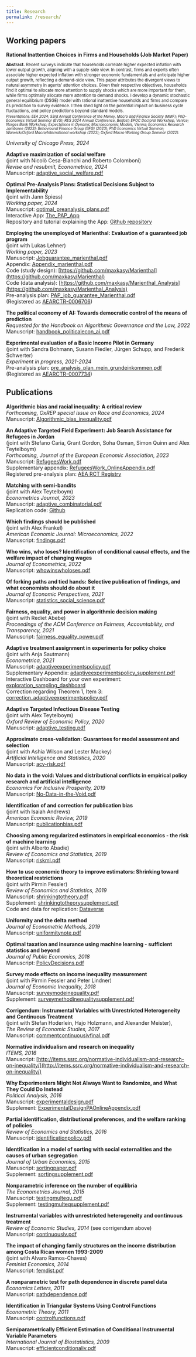 ```yaml
---
title: Research
permalink: /research/
---
```

## Working papers

<p style="margin-bottom: 0.5em; font-size: 1em;"><strong>Rational Inattention Choices in Firms and Households (Job Market Paper)</strong></p>

<p style="margin-bottom: 0.3em; font-size: 0.8em;"><strong>Abstract.</strong> Recent surveys indicate that households correlate higher expected inflation with lower output growth, aligning with a supply-side view. In contrast, firms and experts often associate higher expected inflation with stronger economic fundamentals and anticipate higher output growth, reflecting a demand-side view. This paper attributes the divergent views to natural asymmetry in agents' attention choices. Given their respective objectives, households find it optimal to allocate more attention to supply shocks which are more important for them, while firms optimally allocate more attention to demand shocks. I develop a dynamic stochastic general equilibrium (DSGE) model with rational inattentive households and firms and compare its prediction to survey evidence. I then shed light on the potential impact on business cycle fluctuations, and policy predictions beyond standard models.</p>

<p style="margin-top: 0em; margin-bottom: 0em; font-size: 0.7em;">
<em>Presentations: EEA 2024; 53rd Annual Conference of the Money, Macro and Finance Society (MMF); PhD-Economics Virtual Seminar (EVS); RES 2024 Annual Conference, Belfast; EPOC Doctoral Workshop, Venice; Norges Bank Workshop; Expectations in Dynamic Macroeconomic Models, Vienna; Economics Research Jamboree (2023); Behavioural Finance Group (BFG) (2023); PhD Economics Virtual Seminar; Warwick/Oxford Macro/International workshop (2023); Oxford Macro Working Group Seminar (2022).</em>
</p>




  *University of Chicago Press, 2024*  



**Adaptive maximization of social welfare**  
  (joint with Nicolò Cesa-Bianchi and Roberto Colomboni)  
  *Revise and resubmit, Econometrica, 2024*  
  Manuscript: [adaptive_social_welfare.pdf](/home/files/papers/adaptive_social_welfare.pdf)  

**Optimal Pre-Analysis Plans: Statistical Decisions Subject to Implementability**  
  (joint with Jann Spiess)  
  *Working paper, 2024*  
  Manuscript: [optimal_preanalysis_plans.pdf](/home/files/papers/optimal_preanalysis_plans.pdf)  
  Interactive App: [The_PAP_App](https://maxkasy.github.io/home/pap_app/)  
  Repository and tutorial explaining the App: [Github repository](https://github.com/maxkasy/The_PAP_App)  

**Employing the unemployed of Marienthal: Evaluation of a guaranteed job program**  
  (joint with Lukas Lehner)  
  *Working paper, 2023*  
  Manuscript: [Jobguarantee_marienthal.pdf](/home/files/papers/Jobguarantee_marienthal.pdf)  
  Appendix: [Appendix_marienthal.pdf](/home/files/papers/Appendix_marienthal.pdf)  
  Code (study design): [https://github.com/maxkasy/Marienthal](https://github.com/maxkasy/Marienthal)  
  Code (data analysis): [https://github.com/maxkasy/Marienthal_Analysis](https://github.com/maxkasy/Marienthal_Analysis)  
  Pre-analysis plan: [PAP_job_guarantee_Marienthal.pdf](/home/files/other/PAP_job_guarantee_Marienthal.pdf)  
  (Registered as [AEARCTR-0006706](https://www.socialscienceregistry.org/trials/6706))  

**The political economy of AI: Towards democratic control of the means of prediction**  
  *Requested for the Handbook on Algorithmic Governance and the Law, 2022*  
  Manuscript: [handbook_politicalecon_ai.pdf](/home/files/papers/handbook_politicalecon_ai.pdf)  

**Experimental evaluation of a Basic Income Pilot in Germany**  
  (joint with Sandra Bohmann, Susann Fiedler, Jürgen Schupp, and Frederik Schwerter)  
  *Experiment in progress, 2021-2024*  
  Pre-analysis plan: [pre_analysis_plan_mein_grundeinkommen.pdf](/home/files/other/pre_analysis_plan_mein_grundeinkommen.pdf)  
  (Registered as [AEARCTR-0007734](https://www.socialscienceregistry.org/trials/7734))  




## Publications

**Algorithmic bias and racial inequality: A critical review**  
  *Forthcoming, OxREP special issue on Race and Economics, 2024*  
  Manuscript: [Algorithmic_bias_inequality.pdf](/home/files/papers/Algorithmic_bias_inequality.pdf)  

**An Adaptive Targeted Field Experiment: Job Search Assistance for Refugees in Jordan**  
  (joint with Stefano Caria, Grant Gordon, Soha Osman, Simon Quinn and Alex Teytelboym)  
  *Forthcoming, Journal of the European Economic Association, 2023*  
  Manuscript: [RefugeesWork.pdf](/home/files/papers/RefugeesWork.pdf)  
  Supplementary appendix: [RefugeesWork_OnlineAppendix.pdf](/home/files/papers/RefugeesWork_onlineAppendix.pdf)  
  Registered pre-analysis plan: [AEA RCT Registry](https://www.socialscienceregistry.org/trials/3870)  

**Matching with semi-bandits**  
  (joint with Alex Teytelboym)  
  *Econometrics Journal, 2023*  
  Manuscript: [adaptive_combinatorial.pdf](/home/files/papers/adaptive_combinatorial.pdf)  
  Replication code: [Github](https://github.com/maxkasy/EJ_matching_with_semibandits_replication_files)  

**Which findings should be published**  
  (joint with Alex Frankel)  
  *American Economic Journal: Microeconomics, 2022*  
  Manuscript: [findings.pdf](/home/files/papers/findings.pdf)  

**Who wins, who loses? Identification of conditional causal effects, and the welfare impact of changing wages**  
  *Journal of Econometrics, 2022*  
  Manuscript: [whowinswholoses.pdf](/home/files/papers/Whowinswholoses.pdf)  
  
**Of forking paths and tied hands: Selective publication of findings, and what economists should do about it**  
  *Journal of Economic Perspectives, 2021*  
  Manuscript: [statistics_social_science.pdf](/home/files/papers/statistics_social_science.pdf)  
    
**Fairness, equality, and power in algorithmic decision making**  
  (joint with Rediet Abebe)  
  *Proceedings of the ACM Conference on Fairness, Accountability, and Transparency, 2021*  
  Manuscript: [fairness_equality_power.pdf](/home/files/papers/fairness_equality_power.pdf)  

**Adaptive treatment assignment in experiments for policy choice**  
  (joint with Anja Sautmann)  
  *Econometrica, 2021*  
  Manuscript: [adaptiveexperimentspolicy.pdf](/home/files/papers/adaptiveexperimentspolicy.pdf)  
  Supplementary Appendix: [adaptiveexperimentspolicy_supplement.pdf](/home/files/papers/adaptiveexperimentspolicy_supplement.pdf)  
  Interactive Dashboard for your own experiment: [exploration_sampling_dashboard](https://maxkasy.shinyapps.io/exploration_sampling_dashboard/)  
  Correction regarding Theorem 1, Item 3: [correction_adaptiveexperimentspolicy.pdf](/home/files/papers/correction_adaptiveexperimentspolicy.pdf)  

**Adaptive Targeted Infectious Disease Testing**  
  (joint with Alex Teytelboym)  
  *Oxford Review of Economic Policy, 2020*  
  Manuscript: [adaptive_testing.pdf](/home/files/papers/adaptive_testing.pdf)  

**Approximate cross-validation: Guarantees for model assessment and selection**  
  (joint with Ashia Wilson and Lester Mackey)  
  *Artificial Intelligence and Statistics, 2020*  
  Manuscript: [acv-risk.pdf](/home/files/papers/acv-risk.pdf)  

**No data in the void: Values and distributional conflicts in empirical policy research and artificial intelligence**  
  *Economics For Inclusive Prosperity, 2019*  
  Manuscript: [No-Data-in-the-Void.pdf](/home/files/papers/No-Data-in-the-Void.pdf)  

**Identification of and correction for publication bias**  
  (joint with Isaiah Andrews)  
  *American Economic Review, 2019*  
  Manuscript: [publicationbias.pdf](/home/files/papers/PublicationBias.pdf)  
  
**Choosing among regularized estimators in empirical economics - the risk of machine learning**  
  (joint with Alberto Abadie)  
  *Review of Economics and Statistics, 2019*  
  Manuscript: [riskml.pdf](/home/files/papers/riskml.pdf)  
  
**How to use economic theory to improve estimators: Shrinking toward theoretical restrictions**  
  (joint with Pirmin Fessler)  
  *Review of Economics and Statistics, 2019*  
  Manuscript: [shrinkingtotheory.pdf](/home/files/papers/shrinkingtotheory.pdf)  
  Supplement: [shrinkingtotheorysupplement.pdf](/home/files/papers/shrinkingtotheorysupplement.pdf)  
  Code and data for replication: [Dataverse](https://dataverse.harvard.edu/dataset.xhtml?persistentId=doi:10.7910/DVN/O7BAYF)  
  
**Uniformity and the delta method**  
  *Journal of Econometric Methods, 2019*   
  Manuscript: [uniformitynote.pdf](/home/files/papers/uniformitynote.pdf)  

**Optimal taxation and insurance using machine learning - sufficient statistics and beyond**  
  *Journal of Public Economics, 2018*  
  Manuscript: [PolicyDecisions.pdf](/home/files/papers/PolicyDecisions.pdf)    
  
**Survey mode effects on income inequality measurement**  
  (joint with Pirmin Fessler and Peter Lindner)  
  *Journal of Economic Inequality, 2018*  
  Manuscript: [surveymodeinequality.pdf](/home/files/papers/surveymodeinequality.pdf)  
  Supplement: [surveymethodinequalitysupplement.pdf](/home/files/papers/surveymethodinequalitysupplement.pdf)  
    
**Corrigendum: Instrumental Variables with Unrestricted Heterogeneity and Continuous Treatment**   
  (joint with Stefan Hoderlein, Hajo Holzmann, and Alexander Meister),  
  *The Review of Economic Studies, 2017*  
  Manuscript: [commentcontinuousivfinal.pdf](/home/files/papers/commentcontinuousivfinal.pdf) 
  
**Normative individualism and research on inequality**  
  *ITEMS, 2016*  
  Manuscript: [http://items.ssrc.org/normative-individualism-and-research-on-inequality/](http://items.ssrc.org/normative-individualism-and-research-on-inequality/)
  
**Why Experimenters Might Not Always Want to Randomize, and What They Could Do Instead**  
  *Political Analysis, 2016*  
  Manuscript: [experimentaldesign.pdf](/home/files/papers/experimentaldesign.pdf)  
  Supplement: [ExperimentalDesignPAOnlineAppendix.pdf](/home/files/papers/ExperimentalDesignPAOnlineAppendix.pdf)  
  
**Partial identification, distributional preferences, and the welfare ranking of policies**  
  *Review of Economics and Statistics, 2016*  
  Manuscript: [identificationpolicy.pdf](/home/files/papers/identificationpolicy.pdf)  
  
**Identification in a model of sorting with social externalities and the causes of urban segregation**  
  *Journal of Urban Economics, 2015*  
  Manuscript: [sortingpaper.pdf](/home/files/papers/sortingpaper.pdf)  
  Supplement: [sortingsupplement.pdf](/home/files/papers/sortingsupplement.pdf) 
  
**Nonparametric inference on the number of equilibria**  
  *The Econometrics Journal, 2015*   
  Manuscript: [testingmultequ.pdf](/home/files/papers/testingmultequ.pdf)  
  Supplement: [testingmulteqsupplement.pdf](/home/files/papers/testingmulteqsupplement.pdf) 
  
**Instrumental variables with unrestricted heterogeneity and continuous treatment**  
  *Review of Economic Studies, 2014*  (see corrigendum above)  
  Manuscript: [continuousiv.pdf](/home/files/papers/continuousiv.pdf)  
  
**The impact of changing family structures on the income distribution among Costa Rican women 1993-2009**  
  (joint with Alvaro Ramos-Chaves)  
  *Feminist Economics, 2014*  
  Manuscript: [femdist.pdf](/home/files/papers/femdist.pdf)  
  
**A nonparametric test for path dependence in discrete panel data**  
  *Economics Letters, 2011*   
  Manuscript: [pathdependence.pdf](/home/files/papers/pathdependence.pdf) 
  
**Identification in Triangular Systems Using Control Functions**  
  *Econometric Theory, 2011*   
  Manuscript: [controlfunctions.pdf](/home/files/papers/controlfunctions.pdf)  
  
**Semiparametrically Efficient Estimation of Conditional Instrumental Variable Parameters**  
  *International Journal of Biostatistics, 2009*   
  Manuscript: [efficientconditionaliv.pdf](/home/files/papers/efficientconditionaliv.pdf)    



 
 
